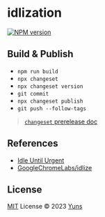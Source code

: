 # idlization

[![NPM version](https://img.shields.io/npm/v/idlization?color=a1b858&label=)](https://www.npmjs.com/package/idlization)

## Build & Publish

- `npm run build`
- `npx changeset`
- `npx changeset version`
- `git commit`
- `npx changeset publish`
- `git push --follow-tags`

> [`changeset` prerelease doc](https://github.com/changesets/changesets/blob/main/docs/prereleases.md)

## References

- [Idle Until Urgent](https://philipwalton.com/articles/idle-until-urgent/)
- [GoogleChromeLabs/idlize](https://github.com/GoogleChromeLabs/idlize)

## License

[MIT](./LICENSE) License © 2023 [Yuns](https://github.com/yunsii)
